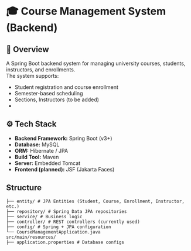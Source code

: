 # 🎓 Course Management System (Backend)

## 📌 Overview
A Spring Boot backend system for managing university courses, students, instructors, and enrollments.  
The system supports:
- Student registration and course enrollment
- Semester-based scheduling
- Sections, Instructors (to be added)
- 
## ⚙️ Tech Stack
- **Backend Framework:** Spring Boot (v3+)
- **Database:** MySQL
- **ORM:** Hibernate / JPA
- **Build Tool:** Maven
- **Server:** Embedded Tomcat
- **Frontend (planned):** JSF (Jakarta Faces)


## Structure
```
├── entity/ # JPA Entities (Student, Course, Enrollment, Instructor, etc.)
├── repository/ # Spring Data JPA repositories
├── service/ # Business logic
├── controller/ # REST controllers (currently used)
├── config/ # Spring + JPA configuration
└── CourseManagementApplication.java
src/main/resources/
├── application.properties # Database configs
